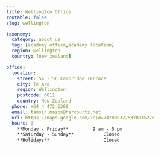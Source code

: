 ```yaml
---
title: Wellington Office
routable: false
slug: wellington

taxonomy:
  category: about_us
  tag: [academy office,academy location]
  region: wellington
  country: [new zealand]

office:
  location:
    street: 54 - 56 Cambridge Terrace
    city: Te Aro
    region: Wellington
    postcode: 6011
    country: New Zealand
  phone: +64 4 472 6209
  email: tamsin.mason@harcourts.net
  url: https://maps.google.com/?cid=7478083225378915276
  hours: |
    **Monday - Friday**			9 am - 5 pm
    **Saturday - Sunday**			Closed
    **Holidays**					Closed

---
```


